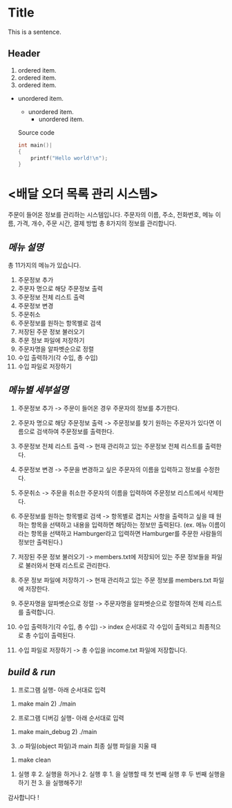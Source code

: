 # Title #

This is a sentence.

## Header ##

1. ordered item.
2. ordered item.
3. ordered item.

* unordered item.
	* unordered item.
		* unordered item.

	Source code

	```C
	int main()|
	{
		printf("Hello world!\n");
	}
	```

# <배달 오더 목록 관리 시스템> #
주문이 들어온 정보를 관리하는 시스템입니다.
주문자의 이름, 주소, 전화번호, 메뉴 이름, 가격, 개수, 주문 시간, 결제 방법 총 8가지의 정보를 관리합니다.

## *메뉴 설명* ##
총 11가지의 메뉴가 있습니다.
1. 주문정보 추가
2. 주문자 명으로 해당  주문정보 출력
3. 주문정보 전체 리스트 출력
4. 주문정보 변경
5. 주문취소
6. 주문정보를 원하는 항목별로 검색
7. 저장된 주문 정보 불러오기
8. 주문 정보 파일에 저장하기
9. 주문자명을 알파벳순으로 정렬
10. 수입 출력하기(각 수입, 총 수입)
11. 수입 파일로 저장하기

## *메뉴별 세부설명* ##

1. 주문정보 추가
-> 주문이 들어온 경우 주문자의 정보를 추가한다.

2. 주문자 명으로 해당 주문정보 출력 
-> 주문정보를 찾기 원하는 주문자가 있다면 이름으로 검색하여 주문정보를 출력한다.

3. 주문정보 전체 리스트 출력
-> 현재 관리하고 있는 주문정보 전체 리스트를 출력한다.

4. 주문정보 변경
-> 주문을 변경하고 싶은 주문자의 이름을 입력하고 정보를 수정한다.

5. 주문취소
-> 주문을 취소한 주문자의 이름을 입력하여 주문정보 리스트에서 삭제한다.

6. 주문정보를 원하는 항목별로 검색
-> 항목별로 겹치는 사항을 출력하고 싶을 때 원하는 항목을 선택하고 내용을 입력하면 해당하는 정보만 출력된다.
(ex. 메뉴 이름이라는 항목을 선택하고 Hamburger라고 입력하면 Hamburger를 주문한 사람들의 정보만 출력된다.)

7. 저장된 주문 정보 불러오기
-> members.txt에 저장되어 있는 주문 정보들을 파일로 불러와서 현재 리스트로 관리한다.

8. 주문 정보 파일에 저장하기
-> 현재 관리하고 있는 주문 정보를 members.txt 파일에 저장한다.

9. 주문자명을 알파벳순으로 정렬
-> 주문자명을 알파벳순으로 정렬하여 전체 리스트를 출력합니다.

10. 수입 출력하기(각 수입, 총 수입)
-> index 순서대로 각 수입이 출력되고 최종적으로 총 수입이 출력된다.

11. 수입 파일로 저장하기
-> 총 수입을 income.txt 파일에 저장합니다.


## *build & run* ##

1. 프로그램 실행- 아래 순서대로 입력
1) make main 2) ./main

2. 프로그램 디버깅 실행- 아래 순서대로 입력
1) make main_debug 2) ./main

3. .o 파일(object 파일)과 main 최종 실행 파일을 지울 때
1) make clean

1. 실행 후 2. 실행을 하거나 2. 실행 후 1. 을 실행할 때 
첫 번째 실행 후 두 번째 실행을 하기 전 3. 을 실행해주기!


감사합니다 !
